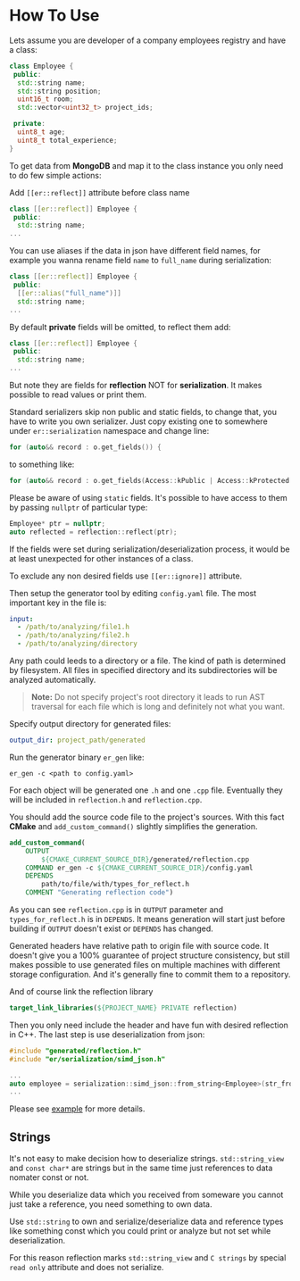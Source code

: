 # How To Use

Lets assume you are developer of a company employees registry and have a class:

```cpp
class Employee {
 public:
  std::string name;
  std::string position;
  uint16_t room;
  std::vector<uint32_t> project_ids;

 private:
  uint8_t age;
  uint8_t total_experience;
}
```

To get data from **MongoDB** and map it to the class instance you only need to do few simple actions:

Add `[[er::reflect]]` attribute before class name

```cpp
class [[er::reflect]] Employee {
 public:
  std::string name;
...
```

You can use aliases if the data in json have different field names, for example you wanna rename field `name` to `full_name` during serialization:

```cpp
class [[er::reflect]] Employee {
 public:
  [[er::alias("full_name")]]
  std::string name;
...
```

By default **private** fields will be omitted, to reflect them add:

```cpp
class [[er::reflect]] Employee {
 public:
  std::string name;
...
```

But note they are fields for **reflection** NOT for **serialization**. It makes possible to read values or print them.

Standard serializers skip non public and static fields, to change that, you have to write you own serializer. Just copy existing one to somewhere under `er::serialization` namespace and change line:

```cpp
for (auto&& record : o.get_fields()) {
```

to something like:

```cpp
for (auto&& record : o.get_fields(Access::kPublic | Access::kProtected | Access::kPrivate)) {
```

Please be aware of using `static` fields. It's possible to have access to them by passing `nullptr` of particular type:

```cpp
Employee* ptr = nullptr;
auto reflected = reflection::reflect(ptr);
```

If the fields were set during serialization/deserialization process, it would be at least unexpected for other instances of a class.  

To exclude any non desired fields use `[[er::ignore]]` attribute.

Then setup the generator tool by editing `config.yaml` file. The most important key in the file is:

```yaml
input:
  - /path/to/analyzing/file1.h
  - /path/to/analyzing/file2.h
  - /path/to/analyzing/directory
```

Any path could leeds to a directory or a file. The kind of path is determined by filesystem. All files in specified directory and its subdirectories will be analyzed automatically.

> **Note:** Do not specify project's root directory it leads to run AST traversal for each file which is long and definitely not what you want.

Specify output directory for generated files:

```yaml
output_dir: project_path/generated
```

Run the generator binary `er_gen` like:

```shell
er_gen -c <path to config.yaml>
```

For each object will be generated one `.h` and one `.cpp` file. Eventually they will be included in `reflection.h` and `reflection.cpp`.  

You should add the source code file to the project's sources. With this fact **CMake** and `add_custom_command()` slightly simplifies the generation.  

```cmake
add_custom_command(
    OUTPUT
        ${CMAKE_CURRENT_SOURCE_DIR}/generated/reflection.cpp
    COMMAND er_gen -c ${CMAKE_CURRENT_SOURCE_DIR}/config.yaml
    DEPENDS
        path/to/file/with/types_for_reflect.h
    COMMENT "Generating reflection code")
```

As you can see `reflection.cpp` is in `OUTPUT` parameter and `types_for_reflect.h` is in `DEPENDS`. It means generation will start just before building if `OUTPUT` doesn't exist or `DEPENDS` has changed.

Generated headers have relative path to origin file with source code. It doesn't give you a 100% guarantee of project structure consistency, but still makes possible to use generated files on multiple machines with different storage configuration. And it's generally fine to commit them to a repository.

And of course link the reflection library

```cmake
target_link_libraries(${PROJECT_NAME} PRIVATE reflection)
```

Then you only need include the header and have fun with desired reflection in C++. The last step is use deserialization from json:

```cpp
#include "generated/reflection.h"
#include "er/serialization/simd_json.h"

...
auto employee = serialization::simd_json::from_string<Employee>(str_from_mongo).unwrap();
...
```

Please see [example](../example/main.cpp) for more details.

## Strings

It's not easy to make decision how to deserialize strings. `std::string_view` and `const char*` are strings but in the same time just references to data nomater const or not.

While you deserialize data which you received from someware you cannot just take a reference, you need something to own data.  

Use `std::string` to own and serialize/deserialize data and reference types like something const which you could print or analyze but not set while deserialization.  

For this reason reflection marks `std::string_view` and `C strings` by special `read only` attribute and does not serialize.
